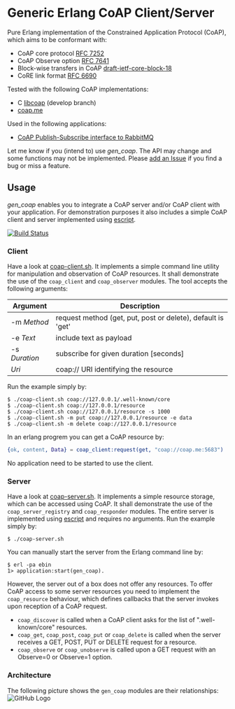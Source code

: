 # Generic Erlang CoAP Client/Server

Pure Erlang implementation of the Constrained Application Protocol (CoAP),
which aims to be conformant with:
 - CoAP core protocol [RFC 7252](https://tools.ietf.org/rfc/rfc7252.txt)
 - CoAP Observe option [RFC 7641](https://tools.ietf.org/rfc/rfc7641.txt)
 - Block-wise transfers in CoAP [draft-ietf-core-block-18](https://tools.ietf.org/id/draft-ietf-core-block-18.txt)
 - CoRE link format [RFC 6690](https://tools.ietf.org/rfc/rfc6690.txt)

Tested with the following CoAP implementations:
 - C [libcoap](https://www.libcoap.net/) (develop branch)
 - [coap.me](http://coap.me/)

Used in the following applications:
 - [CoAP Publish-Subscribe interface to RabbitMQ](https://github.com/gotthardp/rabbitmq-coap-pubsub)

Let me know if you (intend to) use *gen_coap*. The API may change and some
functions may not be implemented. Please
[add an Issue](https://github.com/gotthardp/gen_coap/issues/new)
if you find a bug or miss a feature.


## Usage
*gen_coap* enables you to integrate a CoAP server and/or CoAP client with
your application. For demonstration purposes it also includes a simple CoAP
client and server implemented using [escript](http://www.erlang.org/doc/man/escript.html).

[![Build Status](https://travis-ci.org/gotthardp/gen_coap.svg?branch=master)](https://travis-ci.org/gotthardp/gen_coap)

### Client
Have a look at [coap-client.sh](coap-client.sh). It implements a simple
command line utility for manipulation and observation of CoAP resources. It
shall demonstrate the use of the `coap_client` and `coap_observer` modules.
The tool accepts the following arguments:

 Argument      | Description
---------------|---------------
 -m *Method*   | request method (get, put, post or delete), default is 'get'
 -e *Text*     | include text as payload
 -s *Duration* | subscribe for given duration [seconds]
 *Uri*         | coap:// URI identifying the resource

Run the example simply by:

    $ ./coap-client.sh coap://127.0.0.1/.well-known/core
    $ ./coap-client.sh coap://127.0.0.1/resource
    $ ./coap-client.sh coap://127.0.0.1/resource -s 1000
    $ ./coap-client.sh -m put coap://127.0.0.1/resource -e data
    $ ./coap-client.sh -m delete coap://127.0.0.1/resource

In an erlang progrem you can get a CoAP resource by:
```erlang
{ok, content, Data} = coap_client:request(get, "coap://coap.me:5683")
```
No application need to be started to use the client.

### Server
Have a look at [coap-server.sh](coap-server.sh). It implements a simple
resource storage, which can be accessed using CoAP. It shall demonstrate the
use of the `coap_server_registry` and `coap_responder` modules. The entire
server is implemented using [escript](http://www.erlang.org/doc/man/escript.html)
and requires no arguments. Run the example simply by:

    $ ./coap-server.sh

You can manually start the server from the Erlang command line by:

    $ erl -pa ebin
    1> application:start(gen_coap).

However, the server out of a box does not offer any resources. To offer CoAP access
to some server resources you need to implement the `coap_resource` behaviour,
which defines callbacks that the server invokes upon reception of a CoAP request.
 - `coap_discover` is called when a CoAP client asks for the list of
   ".well-known/core" resources.
 - `coap_get`, `coap_post`, `coap_put` or `coap_delete` is called when the server
   receives a GET, POST, PUT or DELETE request for a resource.
 - `coap_observe` or `coap_unobserve` is called upon a GET request with an
   Observe=0 or Observe=1 option.

### Architecture

The following picture shows the `gen_coap` modules are their relationships:
![GitHub Logo](https://rawgit.com/gotthardp/gen_coap/master/doc/architecture.svg)
